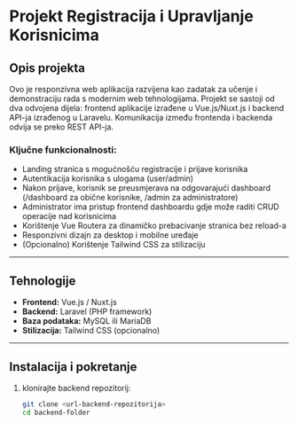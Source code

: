 # Projekt Registracija i Upravljanje Korisnicima

## Opis projekta

Ovo je responzivna web aplikacija razvijena kao zadatak za učenje i demonstraciju rada s modernim web tehnologijama. Projekt se sastoji od dva odvojena dijela: frontend aplikacije izrađene u Vue.js/Nuxt.js i backend API-ja izrađenog u Laravelu. Komunikacija između frontenda i backenda odvija se preko REST API-ja.

### Ključne funkcionalnosti:

- Landing stranica s mogućnošću registracije i prijave korisnika
- Autentikacija korisnika s ulogama (user/admin)
- Nakon prijave, korisnik se preusmjerava na odgovarajući dashboard (/dashboard za obične korisnike, /admin za administratore)
- Administrator ima pristup frontend dashboardu gdje može raditi CRUD operacije nad korisnicima
- Korištenje Vue Routera za dinamičko prebacivanje stranica bez reload-a
- Responzivni dizajn za desktop i mobilne uređaje
- (Opcionalno) Korištenje Tailwind CSS za stilizaciju

---

## Tehnologije

- **Frontend:** Vue.js / Nuxt.js  
- **Backend:** Laravel (PHP framework)  
- **Baza podataka:** MySQL ili MariaDB  
- **Stilizacija:** Tailwind CSS (opcionalno)  

---

## Instalacija i pokretanje

1. klonirajte backend repozitorij:
    ```bash
   git clone <url-backend-repozitorija>
   cd backend-folder
